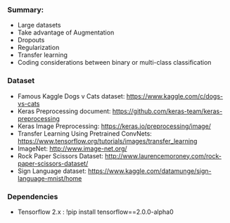 ### Summary:
- Large datasets
- Take advantage of Augmentation
- Dropouts
- Regularization
- Transfer learning
- Coding considerations between binary or multi-class classification

### Dataset
- Famous Kaggle Dogs v Cats dataset: https://www.kaggle.com/c/dogs-vs-cats
- Keras Preprocessing document: https://github.com/keras-team/keras-preprocessing
- Keras Image Preprocessing: https://keras.io/preprocessing/image/
- Transfer Learning Using Pretrained ConvNets: https://www.tensorflow.org/tutorials/images/transfer_learning
- ImageNet: http://www.image-net.org/
- Rock Paper Scissors Dataset: http://www.laurencemoroney.com/rock-paper-scissors-dataset/
- Sign Language dataset: https://www.kaggle.com/datamunge/sign-language-mnist/home

### Dependencies
- Tensorflow 2.x : !pip install tensorflow==2.0.0-alpha0 